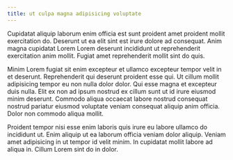 ```yaml
---
title: ut culpa magna adipisicing voluptate
---
```


Cupidatat aliquip laborum enim officia est sunt proident amet proident mollit exercitation do. Deserunt ut ea elit sint est irure dolore ad consequat. Anim magna cupidatat Lorem Lorem deserunt incididunt ut reprehenderit exercitation anim mollit. Fugiat amet reprehenderit mollit sint do quis.

Minim Lorem fugiat sit enim excepteur et ullamco excepteur tempor velit in et deserunt. Reprehenderit qui deserunt proident esse qui. Ut cillum mollit adipisicing tempor eu non nulla dolor dolor. Qui esse magna et excepteur duis nulla. Elit ex non ad ipsum nostrud ex cillum sunt ut id irure eiusmod minim deserunt. Commodo aliqua occaecat labore nostrud consequat nostrud pariatur eiusmod voluptate veniam consequat aliquip anim officia. Dolor non commodo aliqua mollit.

Proident tempor nisi esse enim laboris quis irure eu labore ullamco do incididunt ut. Enim aliquip ut ea laborum officia veniam dolor aliquip. Veniam amet adipisicing in ut tempor id velit minim. In cupidatat mollit labore ad aliqua in. Cillum Lorem sint do in dolor.
